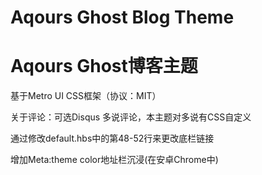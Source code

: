 # Aqours Ghost Blog Theme

# Aqours Ghost博客主题

基于Metro UI CSS框架（协议：MIT）

关于评论：可选Disqus 多说评论，本主题对多说有CSS自定义

通过修改default.hbs中的第48-52行来更改底栏链接

增加Meta:theme color地址栏沉浸(在安卓Chrome中)
